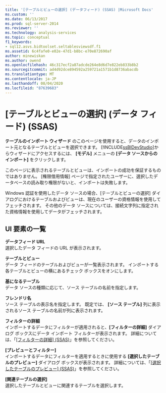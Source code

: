 ```yaml
---
title: '[テーブルとビューの選択] (データフィード) (SSAS) |Microsoft Docs'
ms.custom: ''
ms.date: 06/13/2017
ms.prod: sql-server-2014
ms.reviewer: ''
ms.technology: analysis-services
ms.topic: conceptual
f1_keywords:
- sql12.asvs.bidtoolset.seltablesviewsdf.f1
ms.assetid: 6c4fafe0-e02e-47d1-b8bc-e70e872690af
author: minewiskan
ms.author: owend
ms.openlocfilehash: 46c317ecf2a87adcde264e8d6d7e822eb833b8b2
ms.sourcegitcommit: ad4d92dce894592a259721a1571b1d8736abacdb
ms.translationtype: MT
ms.contentlocale: ja-JP
ms.lasthandoff: 08/04/2020
ms.locfileid: "87639683"
---
```

# <a name="select-tables-and-views-data-feeds-ssas"></a>[テーブルとビューの選択] (データ フィード) (SSAS)
  **テーブルのインポート ウィザード** のこのページを使用すると、データのインポート元となるテーブルとビューを選択できます。 [!INCLUDE[ssBIDevStudio](../includes/ssbidevstudio-md.md)]からウィザードにアクセスするには、 **[モデル]** メニューの **[データ ソースからのインポート]** をクリックします。  
  
 このページに表示されるテーブルとビューは、インポートの成功を保証するものではありません。 [権限借用情報] ページで指定されたユーザーに、選択したデータベースの読み取り権限がないと、インポートは失敗します。  
  
 Windows 認証を使用したデータ ソースの場合、[テーブルとビューの選択] ダイアログにおけるテーブルおよびビューは、現在のユーザーの資格情報を使用してフェッチされます。 その他のデータ ソースについては、接続文字列に指定された資格情報を使用してデータがフェッチされます。  
  
## <a name="ui-element-list"></a>UI 要素の一覧  
 **データフィード URL**  
 選択したデータ フィードの URL が表示されます。  
  
 **テーブルとビュー**  
 データ フィードのテーブルおよびビューが一覧表示されます。 インポートする各テーブルとビューの横にあるチェック ボックスをオンにします。  
  
 **基になるテーブル**  
 データ ソースの種類に応じて、ソース テーブルの名前を指定します。  
  
 **フレンドリ名**  
 ソース テーブルの表示名を指定します。 既定では、 **[ソース テーブル]** 列に表示されるソース テーブルの名前が列に表示されます。  
  
 **フィルターの詳細**  
 インポートするデータにフィルターが適用されると、**[フィルターの詳細]** ダイアログ ボックスにデータ インポート フィルターが表示されます。 詳細については、「[[フィルターの詳細] (SSAS)](filter-details-ssas.md)」を参照してください。  
  
 **[プレビューとフィルター]**  
 インポートするデータにフィルターを適用するときに使用する **[選択したテーブルのプレビュー]** ダイアログ ボックスが表示されます。 詳細については、「[[選択したテーブルのプレビュー] (SSAS)](preview-selected-table-ssas.md)」を参照してください。  
  
 **[関連テーブルの選択]**  
 選択したテーブルとビューに関連するテーブルを選択します。  
  
  
